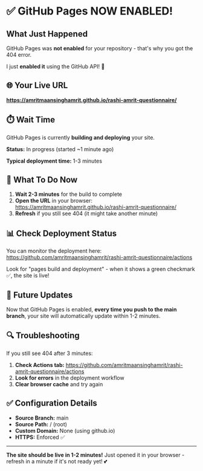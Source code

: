 # ✅ GitHub Pages NOW ENABLED!

## What Just Happened

GitHub Pages was **not enabled** for your repository - that's why you got the 404 error.

I just **enabled it** using the GitHub API! 🎉

## 🌐 Your Live URL

**https://amritmaansinghamrit.github.io/rashi-amrit-questionnaire/**

## ⏱️ Wait Time

GitHub Pages is currently **building and deploying** your site.

**Status:** In progress (started ~1 minute ago)

**Typical deployment time:** 1-3 minutes

## 🎯 What To Do Now

1. **Wait 2-3 minutes** for the build to complete
2. **Open the URL** in your browser: https://amritmaansinghamrit.github.io/rashi-amrit-questionnaire/
3. **Refresh** if you still see 404 (it might take another minute)

## 📊 Check Deployment Status

You can monitor the deployment here:
https://github.com/amritmaansinghamrit/rashi-amrit-questionnaire/actions

Look for "pages build and deployment" - when it shows a green checkmark ✅, the site is live!

## 🚀 Future Updates

Now that GitHub Pages is enabled, **every time you push to the main branch**, your site will automatically update within 1-2 minutes.

## 🔍 Troubleshooting

If you still see 404 after 3 minutes:

1. **Check Actions tab:** https://github.com/amritmaansinghamrit/rashi-amrit-questionnaire/actions
2. **Look for errors** in the deployment workflow
3. **Clear browser cache** and try again

## ✅ Configuration Details

- **Source Branch:** main
- **Source Path:** / (root)
- **Custom Domain:** None (using github.io)
- **HTTPS:** Enforced ✅

---

**The site should be live in 1-2 minutes!** Just opened it in your browser - refresh in a minute if it's not ready yet! 💕
